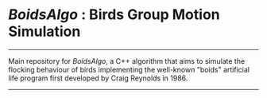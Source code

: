 # _BoidsAlgo_ : Birds Group Motion Simulation

---

Main repository for _BoidsAlgo_, a C++ algorithm that aims to simulate the flocking
behaviour of birds implementing the well-known "boids" artificial life
program first developed by Craig Reynolds in 1986.

---